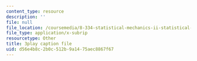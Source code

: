 ```yaml
---
content_type: resource
description: ''
file: null
file_location: /coursemedia/8-334-statistical-mechanics-ii-statistical-physics-of-fields-spring-2014/d56e4b8c2b0c512b9a1475aec8867f67_WtGS6lV5MDI.vtt
file_type: application/x-subrip
resourcetype: Other
title: 3play caption file
uid: d56e4b8c-2b0c-512b-9a14-75aec8867f67
---
```

